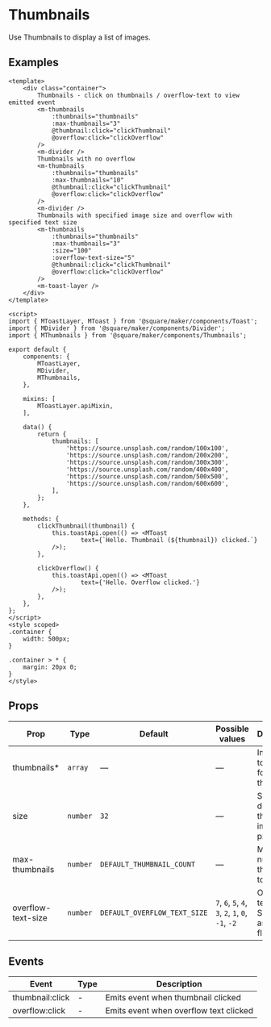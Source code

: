 # Thumbnails

Use Thumbnails to display a list of images.

## Examples
```vue
<template>
	<div class="container">
		Thumbnails - click on thumbnails / overflow-text to view emitted event
		<m-thumbnails
			:thumbnails="thumbnails"
			:max-thumbnails="3"
			@thumbnail:click="clickThumbnail"
			@overflow:click="clickOverflow"
		/>
		<m-divider />
		Thumbnails with no overflow
		<m-thumbnails
			:thumbnails="thumbnails"
			:max-thumbnails="10"
			@thumbnail:click="clickThumbnail"
			@overflow:click="clickOverflow"
		/>
		<m-divider />
		Thumbnails with specified image size and overflow with specified text size
		<m-thumbnails
			:thumbnails="thumbnails"
			:max-thumbnails="3"
			:size="100"
			:overflow-text-size="5"
			@thumbnail:click="clickThumbnail"
			@overflow:click="clickOverflow"
		/>
		<m-toast-layer />
	</div>
</template>

<script>
import { MToastLayer, MToast } from '@square/maker/components/Toast';
import { MDivider } from '@square/maker/components/Divider';
import { MThumbnails } from '@square/maker/components/Thumbnails';

export default {
	components: {
		MToastLayer,
		MDivider,
		MThumbnails,
	},

	mixins: [
		MToastLayer.apiMixin,
	],

	data() {
		return {
			thumbnails: [
				'https://source.unsplash.com/random/100x100',
				'https://source.unsplash.com/random/200x200',
				'https://source.unsplash.com/random/300x300',
				'https://source.unsplash.com/random/400x400',
				'https://source.unsplash.com/random/500x500',
				'https://source.unsplash.com/random/600x600',
			],
		};
	},

	methods: {
		clickThumbnail(thumbnail) {
			this.toastApi.open(() => <MToast
					text={`Hello. Thumbnail (${thumbnail}) clicked.`}
			/>);
		},

		clickOverflow() {
			this.toastApi.open(() => <MToast
					text={'Hello. Overflow clicked.'}
			/>);
		},
	},
};
</script>
<style scoped>
.container {
	width: 500px;
}

.container > * {
	margin: 20px 0;
}
</style>
```

<!-- api-tables:start -->
## Props

| Prop               | Type     | Default                      | Possible values                                    | Description                                              |
| ------------------ | -------- | ---------------------------- | -------------------------------------------------- | -------------------------------------------------------- |
| thumbnails*        | `array`  | —                            | —                                                  | Image urls to display for thumbnails                     |
| size               | `number` | `32`                         | —                                                  | Size to display thumbnail images (in px)                 |
| max-thumbnails     | `number` | `DEFAULT_THUMBNAIL_COUNT`    | —                                                  | Maximum number of thumbnails to display                  |
| overflow-text-size | `number` | `DEFAULT_OVERFLOW_TEXT_SIZE` | `7`, `6`, `5`, `4`, `3`, `2`, `1`, `0`, `-1`, `-2` | Overflow text size. Size of text as step in fluid scale. |


## Events

| Event           | Type | Description                            |
| --------------- | ---- | -------------------------------------- |
| thumbnail:click | -    | Emits event when thumbnail clicked     |
| overflow:click  | -    | Emits event when overflow text clicked |
<!-- api-tables:end -->
